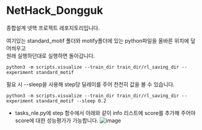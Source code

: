 # NetHack_Dongguk
종합설계 넷핵 프로젝트 레포지토리입니다.

여기있는 standard_motif 폴더와 motify폴더에 있는 python파일을 올바른 위치에 덮어씌우고   
원래 실행하던대로 실행하면 돌아갑니다.   
```
python3 -m scripts.visualize --train_dir train_dir/rl_saving_dir --experiment standard_motif
```
필요 시 --sleep을 사용해 step당 딜레이를 주어 천천히 값을 볼 수 있습니다.
```
python3 -m scripts.visualize --train_dir train_dir/rl_saving_dir --experiment standard_motif --sleep 0.2
```

+ tasks_nle.py에 step 함수에서 아래와 같이 info 리스트에 score를 추가해 주어야 score에 대한 성능평가가 가능합니다.
 ![image](https://github.com/user-attachments/assets/b38c21b7-df4f-4958-9320-47d663922b84)
